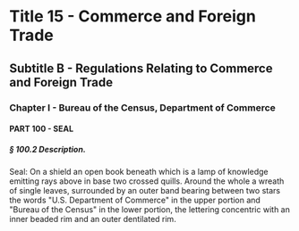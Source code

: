 
# Title 15 - Commerce and Foreign Trade
## Subtitle B - Regulations Relating to Commerce and Foreign Trade
### Chapter I - Bureau of the Census, Department of Commerce
#### PART 100 - SEAL
##### § 100.2 Description.

Seal: On a shield an open book beneath which is a lamp of knowledge emitting rays above in base two crossed quills. Around the whole a wreath of single leaves, surrounded by an outer band bearing between two stars the words "U.S. Department of Commerce" in the upper portion and "Bureau of the Census" in the lower portion, the lettering concentric with an inner beaded rim and an outer dentilated rim.
